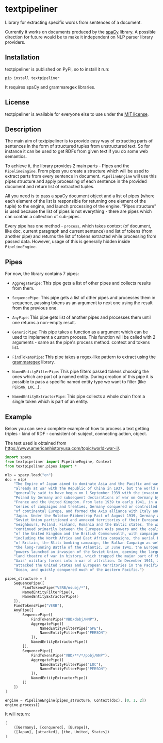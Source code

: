 # textpipeliner

Library for extracting specific words from sentences of a document.

Currently it works on documents produced by the [spaCy](https://spacy.io/) library.
A possible direction for future would be to make it independent on NLP parser library providers.


## Installation

textpipeliner is published on PyPi, so to install it run:
```
pip install textpipeliner
```

It requires spaCy and grammaregex libraries.


## License

textpipeliner is available for everyone else to use under the [MIT license](LICENSE).


## Description

The main aim of textpipeliner is to provide easy way of extracting parts of sentences in the form of structured tuples from unstructured text. So for instance it can be used to get RDFs from given text if you do some web semantics.

To achieve it, the library provides 2 main parts - Pipes and the `PipelineEngine`. From pipes you create a structure which will be used to extract parts from every sentence in document. `PipelineEngine` will use this pipes structure and apply processing of each sentence in the provided document and return list of extracted tuples.

All you need is to pass a spaCy document object and a list of pipes (where each element of the list is responsible for returning one element of the tuple) to the engine, and launch processing of the engine. "Pipes structure" is used because the list of pipes is not everything - there are pipes which can contain a collection of sub-pipes.

Every pipe has one method - `process`, which takes context (of document, like doc, current paragraph and current sentence) and list of tokens (from another pipe) and returns the list of tokens extracted while processing from passed data. However, usage of this is generally hidden inside `PipelineEngine`.


## Pipes
For now, the library contains 7 pipes:

* `AggregatePipe`:
    This pipe gets a list of other pipes and collects results from them.


* `SequencePipe`:
    This pipe gets a list of other pipes and processes them in sequence, passing tokens as an argument to next one using the result from the previous one.


* `AnyPipe`:
    This pipe gets list of another pipes and processes them until one returns a non-empty result.


* `GenericPipe`:
    This pipe takes a function as a argument which can be used to implement a custom process. This function will be called with 2 arguments - same as the pipe's process method: context and tokens list.

* `FindTokensPipe`:
    This pipe takes a regex-like pattern to extract using the [grammaregex](https://github.com/krzysiekfonal/grammaregex) library.

* `NamedEntityFilterPipe`:
    This pipe filters passed tokens choosing the ones which are part of a named entity. During creation of this pipe it is possible to pass a specific named entity type we want to filter (like `PERSON`, `LOC`...).

* `NamedEntityExtractorPipe`:
    This pipe collects a whole chain from a single token which is part of an entity.


## Example
Below you can see a complete example of how to process a text getting triples - kind of RDF - consistent of: subject, connecting action, object.

The text used is obtained from https://www.americanhistoryusa.com/topic/world-war-ii/.

```Python
import spacy
from textpipeliner import PipelineEngine, Context
from textpipeliner.pipes import *

nlp = spacy.load("en")
doc = nlp(
    "The Empire of Japan aimed to dominate Asia and the Pacific and was "
    "already at war with the Republic of China in 1937, but the world war is "
    "generally said to have begun on 1 September 1939 with the invasion of "
    "Poland by Germany and subsequent declarations of war on Germany by "
    "France and the United Kingdom. From late 1939 to early 1941, in a "
    "series of campaigns and treaties, Germany conquered or controlled much "
    "of continental Europe, and formed the Axis alliance with Italy and "
    "Japan. Under the Molotov-Ribbentrop Pact of August 1939, Germany and the "
    "Soviet Union partitioned and annexed territories of their European "
    "neighbours, Poland, Finland, Romania and the Baltic states. The war "
    "continued primarily between the European Axis powers and the coalition "
    "of the United Kingdom and the British Commonwealth, with campaigns "
    "including the North Africa and East Africa campaigns, the aerial Battle "
    "of Britain, the Blitz bombing campaign, the Balkan Campaign as well as "
    "the long-running Battle of the Atlantic. In June 1941, the European Axis "
    "powers launched an invasion of the Soviet Union, opening the largest "
    "land theatre of war in history, which trapped the major part of the "
    "Axis' military forces into a war of attrition. In December 1941, Japan "
    "attacked the United States and European territories in the Pacific "
    "Ocean, and quickly conquered much of the Western Pacific.")

pipes_structure = [
    SequencePipe([
        FindTokensPipe("VERB/nsubj/*"),
        NamedEntityFilterPipe(),
        NamedEntityExtractorPipe()
    ]),
    FindTokensPipe("VERB"),
    AnyPipe([
        SequencePipe([
            FindTokensPipe("VBD/dobj/NNP"),
            AggregatePipe([
                NamedEntityFilterPipe("GPE"),
                NamedEntityFilterPipe("PERSON")
            ]),
            NamedEntityExtractorPipe()
        ]),
        SequencePipe([
            FindTokensPipe("VBD/**/*/pobj/NNP"),
            AggregatePipe([
                NamedEntityFilterPipe("LOC"),
                NamedEntityFilterPipe("PERSON")
            ]),
            NamedEntityExtractorPipe()
        ])
    ])
]

engine = PipelineEngine(pipes_structure, Context(doc), [0, 1, 2])
engine.process()
```

It will return:

```Python
[
    ([Germany], [conquered], [Europe]),
    ([Japan], [attacked], [the, United, States])
]
```

